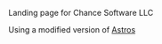 Landing page for Chance Software LLC

Using a modified version of [Astros](https://github.com/zankhq/astros)